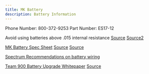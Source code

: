 ```yaml
---
title: MK Battery
description: Battery Information
---
```


Phone Number: 800-372-9253
Part Number: ES17-12

Avoid using batteries above .015 internal resistance [Source](https://www.chiefdelphi.com/t/battery-warning/349310/67) [Source2](https://www.chiefdelphi.com/t/battery-warning/349310/108?u=techplex)

[MK Battery Spec Sheet](mk_battery_specs_eS17-12.pdf)
[Source](https://www.mkbattery.com/application/files/7015/7375/4449/ES17-12.pdf)
[Source](https://www.altestore.com/static/datafiles/Others/ES17-12.pdf)

[Spectrum Recommendations on battery wiring](https://www.chiefdelphi.com/t/battery-warning/349310/71)

[Team 900 Battery Upgrade Whitepaper](team_900_battery_upgrade_whitepaper.pdf)
[Source](https://www.chiefdelphi.com/t/paper-frc-battery-upgrade/161532)